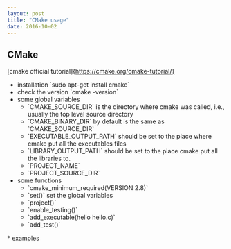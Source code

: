```yaml
---
layout: post
title: "CMake usage"
date: 2016-10-02
---
```


## CMake

[cmake official tutorial]{https://cmake.org/cmake-tutorial/}
<p>
<ul>
	<li>installation
		`sudo apt-get install cmake`
	</li>
	<li>check the version
		`cmake -version`
	</li>
	<li> some global variables
		<ul>
			<li>`CMAKE_SOURCE_DIR` is the directory where cmake was called, i.e., usually the top level source directory</li>
			<li>`CMAKE_BINARY_DIR` by default is the same as `CMAKE_SOURCE_DIR`</li>
			<li>`EXECUTABLE_OUTPUT_PATH` should be set to the place where cmake put all the executables files</li>
			<li>`LIBRARY_OUTPUT_PATH` should be set to the place cmake put all the libraries to.</li>
			<li>`PROJECT_NAME` </li>
			<li>`PROJECT_SOURCE_DIR` </li>
		</ul>
	</li>
	<li> some functions
		<ul>
			<li>`cmake_minimum_required(VERSION 2.8)` </li>
			<li>`set()` set the global variables</li>
			<li>`project()`</li>
			<li>`enable_testing()`</li>
			<li>`add_executable(hello hello.c)`</li>
			<li>`add_test()`</li>
		</ul>
	</li>
</ul>
</p>
* examples
